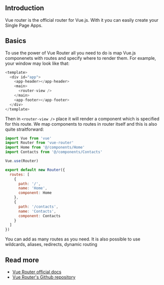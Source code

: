 ## Introduction
Vue router is the official router for Vue.js. With it you can easily create your Single Page Apps.

## Basics
To use the power of Vue Router all you need to do is map Vue.js componenets with routes and specify where to render them.
For example, your window may look like that:
```javascript
<template>
  <div id="app">
    <app-header></app-header>
    <main>
      <router-view />
    </main>
    <app-footer></app-footer>
  </div>
</template>
```
Then in `<router-view />` place it will render a component which is specified for this route. We map components to routes in router itself and this is also quite straitforward:
```javascript
import Vue from 'vue'
import Router from 'vue-router'
import Home from '@/components/Home'
import Contacts from '@/components/Contacts'

Vue.use(Router)

export default new Router({
  routes: [
    {
      path: '/',
      name: 'Home',
      component: Home
    },
    {
      path: '/contacts',
      name: 'Contacts',
      component: Contacts
    }
  ]
})
```
You can add as many routes as you need. It is also possible to use wildcards, aliases, redirects, dynamic routing

## Read more
- [Vue Router official docs](https://router.vuejs.org/)
- [Vue Router's Github repository](https://github.com/vuejs/vue-router)
